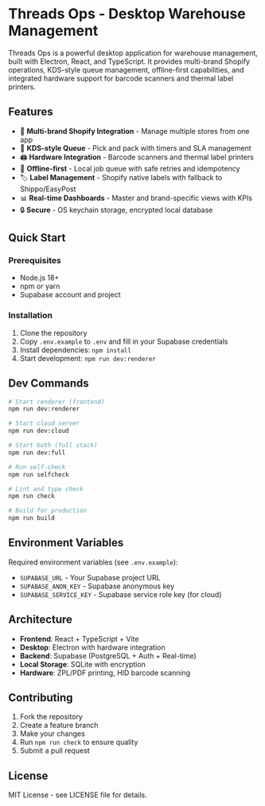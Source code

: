 # Threads Ops - Desktop Warehouse Management

Threads Ops is a powerful desktop application for warehouse management, built with Electron, React, and TypeScript. It provides multi-brand Shopify operations, KDS-style queue management, offline-first capabilities, and integrated hardware support for barcode scanners and thermal label printers.

## Features

- 🏪 **Multi-brand Shopify Integration** - Manage multiple stores from one app
- 📱 **KDS-style Queue** - Pick and pack with timers and SLA management
- 🖨️ **Hardware Integration** - Barcode scanners and thermal label printers
- 🔌 **Offline-first** - Local job queue with safe retries and idempotency
- 🏷️ **Label Management** - Shopify native labels with fallback to Shippo/EasyPost
- 📊 **Real-time Dashboards** - Master and brand-specific views with KPIs
- 🔒 **Secure** - OS keychain storage, encrypted local database

## Quick Start

### Prerequisites

- Node.js 18+ 
- npm or yarn
- Supabase account and project

### Installation

1. Clone the repository
2. Copy `.env.example` to `.env` and fill in your Supabase credentials
3. Install dependencies: `npm install`
4. Start development: `npm run dev:renderer`

## Dev Commands

```bash
# Start renderer (frontend)
npm run dev:renderer

# Start cloud server
npm run dev:cloud

# Start both (full stack)
npm run dev:full

# Run self-check
npm run selfcheck

# Lint and type check
npm run check

# Build for production
npm run build
```

## Environment Variables

Required environment variables (see `.env.example`):

- `SUPABASE_URL` - Your Supabase project URL
- `SUPABASE_ANON_KEY` - Supabase anonymous key
- `SUPABASE_SERVICE_KEY` - Supabase service role key (for cloud)

## Architecture

- **Frontend**: React + TypeScript + Vite
- **Desktop**: Electron with hardware integration
- **Backend**: Supabase (PostgreSQL + Auth + Real-time)
- **Local Storage**: SQLite with encryption
- **Hardware**: ZPL/PDF printing, HID barcode scanning

## Contributing

1. Fork the repository
2. Create a feature branch
3. Make your changes
4. Run `npm run check` to ensure quality
5. Submit a pull request

## License

MIT License - see LICENSE file for details.

